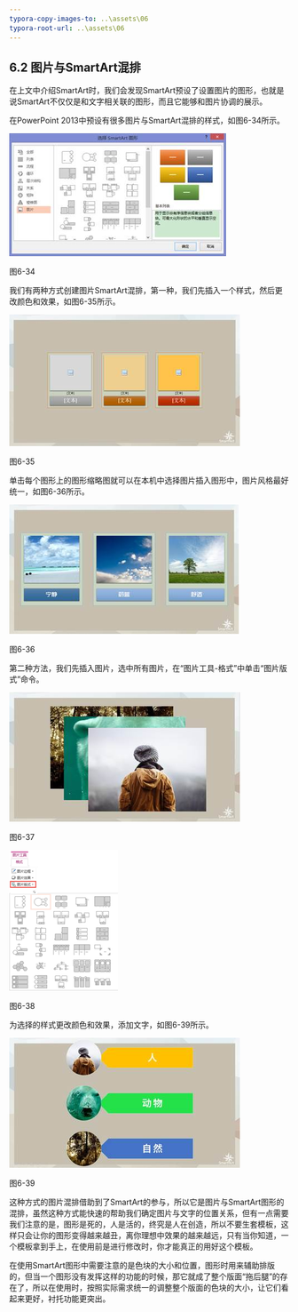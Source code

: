 ```yaml
---
typora-copy-images-to: ..\assets\06
typora-root-url: ..\assets\06
---
```


## **6.2**  **图片与SmartArt混排**

在上文中介绍SmartArt时，我们会发现SmartArt预设了设置图片的图形，也就是说SmartArt不仅仅是和文字相关联的图形，而且它能够和图片协调的展示。

在PowerPoint 2013中预设有很多图片与SmartArt混排的样式，如图6-34所示。

![img](/assets/06/image109.jpg)

图6-34

我们有两种方式创建图片SmartArt混排，第一种，我们先插入一个样式，然后更改颜色和效果，如图6-35所示。

![img](/assets/06/image110.jpg)

图6-35

单击每个图形上的图形缩略图就可以在本机中选择图片插入图形中，图片风格最好统一，如图6-36所示。

 

![img](/assets/06/image111.jpg)

图6-36

第二种方法，我们先插入图片，选中所有图片，在“图片工具-格式”中单击“图片版式”命令。

![img](/assets/06/image112.jpg)

图6-37

![img](/assets/06/image113.png)

图6-38

为选择的样式更改颜色和效果，添加文字，如图6-39所示。

![img](/assets/06/image114.jpg)

图6-39

这种方式的图片混排借助到了SmartArt的参与，所以它是图片与SmartArt图形的混排，虽然这种方式能快速的帮助我们确定图片与文字的位置关系，但有一点需要我们注意的是，图形是死的，人是活的，终究是人在创造，所以不要生套模板，这样只会让你的图形变得越来越丑，离你理想中效果的越来越远，只有当你知道，一个模板拿到手上，在使用前是进行修改时，你才能真正的用好这个模板。

在使用SmartArt图形中需要注意的是色块的大小和位置，图形时用来辅助排版的，但当一个图形没有发挥这样的功能的时候，那它就成了整个版面“拖后腿”的存在了，所以在使用时，按照实际需求统一的调整整个版面的色块的大小，让它们看起来更好，衬托功能更突出。